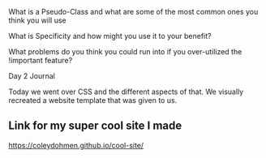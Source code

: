 What is a Pseudo-Class and what are some of the most common ones you think you will use

What is Specificity and how might you use it to your benefit?

What problems do you think you could run into if you over-utilized the !important feature?


Day 2 Journal

Today we went over CSS and the different aspects of that. We visually recreated a website template that was given to us.

## Link for my super cool site I made
https://coleydohmen.github.io/cool-site/